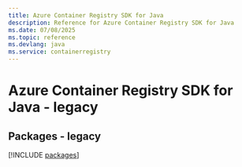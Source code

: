 ```yaml
---
title: Azure Container Registry SDK for Java
description: Reference for Azure Container Registry SDK for Java
ms.date: 07/08/2025
ms.topic: reference
ms.devlang: java
ms.service: containerregistry
---
```

# Azure Container Registry SDK for Java - legacy
## Packages - legacy
[!INCLUDE [packages](container-registry-index.md)]